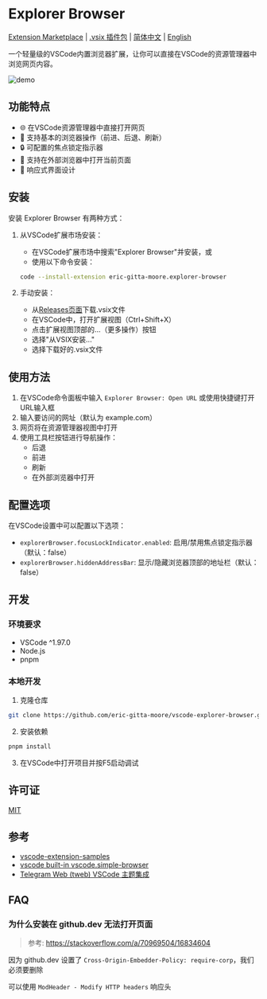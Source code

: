 # Explorer Browser

[Extension Marketplace](https://marketplace.visualstudio.com/items?itemName=eric-gitta-moore.explorer-browser) | [.vsix 插件包](https://github.com/eric-gitta-moore/vscode-explorer-browser/releases) | [简体中文](README.CN.md) | [English](./README.md)

一个轻量级的VSCode内置浏览器扩展，让你可以直接在VSCode的资源管理器中浏览网页内容。

![demo](https://github.com/user-attachments/assets/8ffe4298-358b-44cb-86ee-191d0a0f0292)

## 功能特点

- 🌐 在VSCode资源管理器中直接打开网页
- 🔄 支持基本的浏览器操作（前进、后退、刷新）
- 🔒 可配置的焦点锁定指示器
- 🔗 支持在外部浏览器中打开当前页面
- 📱 响应式界面设计

## 安装

安装 Explorer Browser 有两种方式：

1. 从VSCode扩展市场安装：
   - 在VSCode扩展市场中搜索"Explorer Browser"并安装，或
   - 使用以下命令安装：
   ```bash
   code --install-extension eric-gitta-moore.explorer-browser
   ```

2. 手动安装：
   - 从[Releases页面](https://github.com/eric-gitta-moore/vscode-explorer-browser/releases)下载.vsix文件
   - 在VSCode中，打开扩展视图（Ctrl+Shift+X）
   - 点击扩展视图顶部的...（更多操作）按钮
   - 选择"从VSIX安装..."
   - 选择下载好的.vsix文件

## 使用方法

1. 在VSCode命令面板中输入 `Explorer Browser: Open URL` 或使用快捷键打开URL输入框
2. 输入要访问的网址（默认为 example.com）
3. 网页将在资源管理器视图中打开
4. 使用工具栏按钮进行导航操作：
   - 后退
   - 前进
   - 刷新
   - 在外部浏览器中打开

## 配置选项

在VSCode设置中可以配置以下选项：

- `explorerBrowser.focusLockIndicator.enabled`: 启用/禁用焦点锁定指示器（默认：false）
- `explorerBrowser.hiddenAddressBar`: 显示/隐藏浏览器顶部的地址栏（默认：false）

## 开发

### 环境要求

- VSCode ^1.97.0
- Node.js
- pnpm

### 本地开发

1. 克隆仓库
```bash
git clone https://github.com/eric-gitta-moore/vscode-explorer-browser.git
```

2. 安装依赖
```bash
pnpm install
```

3. 在VSCode中打开项目并按F5启动调试

## 许可证

[MIT](LICENSE)

## 参考
- [vscode-extension-samples](https://github.com/microsoft/vscode-extension-samples)
- [vscode built-in vscode.simple-browser](https://github.com/microsoft/vscode/tree/main/extensions/simple-browser)
- [Telegram Web (tweb) VSCode 主题集成](https://github.com/eric-gitta-moore/telegram-tweb-vscode-integration)

## FAQ

### 为什么安装在 github.dev 无法打开页面

> 参考: https://stackoverflow.com/a/70969504/16834604

因为 github.dev 设置了 `Cross-Origin-Embedder-Policy: require-corp`，我们必须要删除

可以使用 `ModHeader - Modify HTTP headers` 响应头
